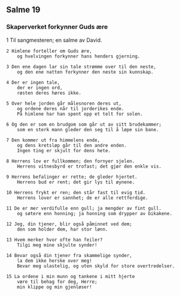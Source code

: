 ## Salme 19

### Skaperverket forkynner Guds ære

1 Til sangmesteren; en salme av David.

    2 Himlene forteller om Guds ære, 
        og hvelvingen forkynner hans henders gjerning.    
    
    3 Den ene dagen lar sin tale strømme over til den neste, 
        og den ene natten forkynner den neste sin kunnskap.
    
    4 Der er ingen tale, 
        der er ingen ord, 
        røsten deres høres ikke. 
    
    5 Over hele jorden går målesnoren deres ut, 
        og ordene deres når til jorderikes ende.
        På himlene har han spent opp et telt for solen.
    
    6 Og den er som en brudgom som går ut av sitt brudekammer; 
        som en sterk mann gleder den seg til å løpe sin bane.
    
    7 Den kommer ut fra himmelens ende, 
        og dens kretsløp går til den andre enden. 
        Ingen ting er skjult for dens hete.
    
    8 Herrens lov er fullkommen; den fornyer sjelen.
        Herrens vitnesbyrd er trofast; det gjør den enkle vis.
    
    9 Herrens befalinger er rette; de gleder hjertet.
        Herrens bud er rent; det gir lys til øynene.
    
    10 Herrens frykt er ren; den står fast til evig tid.
        Herrens lover er sannhet; de er alle rettferdige.
    
    11 De er mer verdifulle enn gull; ja mengder av fint gull.
        og søtere enn honning; ja honning som drypper av bikakene.
    
    12 Jeg, din tjener, blir også påminnet ved dem; 
        den som holder dem, har stor lønn.
    
    13 Hvem merker hvor ofte han feiler? 
        Tilgi meg mine skjulte synder!
    
    14 Bevar også din tjener fra skammelige synder, 
        la dem ikke herske over meg! 
        Bevar meg ulastelig, og uten skyld for store overtredelser.
    
    15 La ordene i min munn og tankene i mitt hjerte
        være til behag for deg, Herre; 
        min klippe og min gjenløser!
